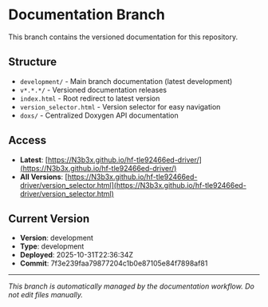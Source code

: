 # Documentation Branch

This branch contains the versioned documentation for this repository.

## Structure

- `development/` - Main branch documentation (latest development)
- `v*.*.*/` - Versioned documentation releases
- `index.html` - Root redirect to latest version
- `version_selector.html` - Version selector for easy navigation
- `doxs/` - Centralized Doxygen API documentation

## Access

- **Latest**: [https://N3b3x.github.io/hf-tle92466ed-driver/](https://N3b3x.github.io/hf-tle92466ed-driver/)
- **All Versions**: [https://N3b3x.github.io/hf-tle92466ed-driver/version_selector.html](https://N3b3x.github.io/hf-tle92466ed-driver/version_selector.html)

## Current Version

- **Version**: development
- **Type**: development
- **Deployed**: 2025-10-31T22:36:34Z
- **Commit**: 7f3e239faa79877204c1b0e87105e84f7898af81

---

*This branch is automatically managed by the documentation workflow. Do not edit files manually.*
